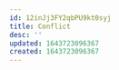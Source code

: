```yaml
---
id: 12inJj3FY2qbPU9kt0syj
title: Conflict
desc: ''
updated: 1643723096367
created: 1643723096367
---
```



